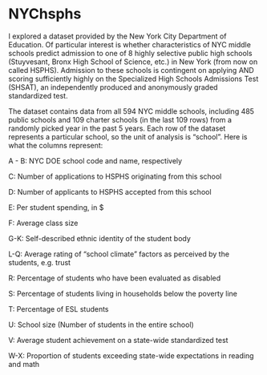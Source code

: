 # NYChsphs
I explored a dataset provided by the New York City Department of
Education. Of particular interest is whether characteristics of NYC middle schools predict
admission to one of 8 highly selective public high schools (Stuyvesant, Bronx High School of
Science, etc.) in New York (from now on called HSPHS). Admission to these schools is contingent
on applying AND scoring sufficiently highly on the Specialized High Schools Admissions Test
(SHSAT), an independently produced and anonymously graded standardized test.

The dataset contains data from all 594 NYC middle schools,
including 485 public schools and 109 charter schools (in the last 109 rows) from a randomly picked
year in the past 5 years. Each row of the dataset represents a particular school, so the unit of
analysis is “school”.
Here is what the columns represent:

A - B: NYC DOE school code and name, respectively

C: Number of applications to HSPHS originating from this school

D: Number of applicants to HSPHS accepted from this school

E: Per student spending, in $

F: Average class size

G-K: Self-described ethnic identity of the student body

L-Q: Average rating of “school climate” factors as perceived by the students, e.g. trust

R: Percentage of students who have been evaluated as disabled

S: Percentage of students living in households below the poverty line

T: Percentage of ESL students

U: School size (Number of students in the entire school)

V: Average student achievement on a state-wide standardized test

W-X: Proportion of students exceeding state-wide expectations in reading and math
